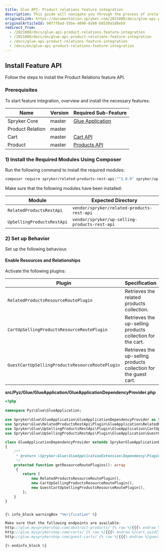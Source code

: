 ```yaml
---
title: Glue API- Product relations feature integration
description: This guide will navigate you through the process of installing and configuring the Product Relations feature in Spryker OS.
originalLink: https://documentation.spryker.com/2021080/docs/glue-api-product-relations-feature-integration
originalArticleId: 90f7f8ad-55be-4090-8a98-b8530a1d8eb9
redirect_from:
  - /2021080/docs/glue-api-product-relations-feature-integration
  - /2021080/docs/en/glue-api-product-relations-feature-integration
  - /docs/glue-api-product-relations-feature-integration
  - /docs/en/glue-api-product-relations-feature-integration
---
```


## Install Feature API
Follow the steps to install the Product Relations feature API.

### Prerequisites
To start feature integration, overview and install the necessary features:

|Name|Version|Required Sub-Feature|
|---|---|---|
|Spryker Core| master |[Glue Application](/docs/scos/dev/migration-and-integration/{{page.version}}/feature-integration-guides/glue-api/glue-api-glue-application-feature-integration.html)|
|Product Relation|master||
|Cart|master| [Cart API](/docs/scos/dev/migration-and-integration/{{page.version}}/feature-integration-guides/glue-api/glue-api-cart-feature-integration.html) ||
Product|master|[Products API](/docs/scos/dev/migration-and-integration/{{page.version}}/feature-integration-guides/glue-api/glue-api-products-feature-integration.html)|

### 1) Install the Required Modules Using Composer
Run the following command to install the required modules:

```bash
composer require spryker/related-products-rest-api:"^1.0.0" spryker/up-selling-products-rest-api:"^1.0.0" --update-with-dependencies
```
<section contenteditable="false" class="warningBox"><div class="content">
    Make sure that the following modules have been installed:
    
|Module|Expected Directory|
|---|---|
|`RelatedProductsRestApi`|`vendor/spryker/related-products-rest-api`|
|`UpSellingProductsRestApi`|`vendor/spryker/up-selling-products-rest-api`|
</div></section>

### 2) Set up Behavior
Set up the following behaviour.

#### Enable Resources and Relationships
Activate the following plugins:

|Plugin|Specification|Prerequisites|Namespace|
|---|---|---|---|
|`RelatedProductsResourceRoutePlugin`|Retrieves the related products collection.|None|`Spryker\Glue\RelatedProductsRestApi\Plugin\GlueApplication`|
|`CartUpSellingProductsResourceRoutePlugin`|Retrieves the up-selling products collection for the cart.|None|`Spryker\Glue\UpSellingProductsRestApi\Plugin\GlueApplication`|
|`GuestCartUpSellingProductsResourceRoutePlugin`|Retrieves the up-selling products collection for the guest cart.|None|`Spryker\Glue\UpSellingProductsRestApi\Plugin\GlueApplication`|


**src/Pyz/Glue/GlueApplication/GlueApplicationDependencyProvider.php**

```php
<?php
 
namespace Pyz\Glue\GlueApplication;
 
use Spryker\Glue\GlueApplication\GlueApplicationDependencyProvider as SprykerGlueApplicationDependencyProvider;
use Spryker\Glue\RelatedProductsRestApi\Plugin\GlueApplication\RelatedProductsResourceRoutePlugin;
use Spryker\Glue\UpSellingProductsRestApi\Plugin\GlueApplication\CartUpSellingProductsResourceRoutePlugin;
use Spryker\Glue\UpSellingProductsRestApi\Plugin\GlueApplication\GuestCartUpSellingProductsResourceRoutePlugin;
 
class GlueApplicationDependencyProvider extends SprykerGlueApplicationDependencyProvider
{
    /**
     * @return \Spryker\Glue\GlueApplicationExtension\Dependency\Plugin\ResourceRoutePluginInterface[]
     */
    protected function getResourceRoutePlugins(): array
     {
        return [
            new RelatedProductsResourceRoutePlugin(),
            new CartUpSellingProductsResourceRoutePlugin(),
            new GuestCartUpSellingProductsResourceRoutePlugin(),
        ];
    }
}


{% info_block warningBox "Verification" %}

Make sure that the following endpoints are available:
http://glue.mysprykershop.com/abstract-products/`{% raw %}{{{% endraw %}abstract_product_sku{% raw %}}}{% endraw %}`e/related-products
http://glue.mysprykershop.com/carts/`{% raw %}{{{% endraw %}cart_uuid{% raw %}}}{% endraw %}`/up-selling-products
http://glue.mysprykershop.com/guest-carts/`{% raw %}{{{% endraw %}guest_cart_uuid{% raw %}}}{% endraw %}`/up-selling-products

{% endinfo_block %}

